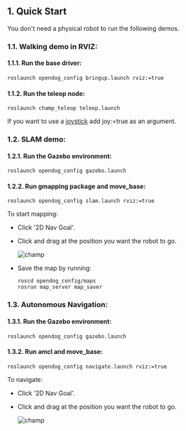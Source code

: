 
## 1. Quick Start

You don't need a physical robot to run the following demos. 

### 1.1. Walking demo in RVIZ:

#### 1.1.1. Run the base driver:

    roslaunch opendog_config bringup.launch rviz:=true

#### 1.1.2. Run the teleop node:

    roslaunch champ_teleop teleop.launch

If you want to use a [joystick](https://www.logitechg.com/en-hk/products/gamepads/f710-wireless-gamepad.html) add joy:=true as an argument.


### 1.2. SLAM demo:

#### 1.2.1. Run the Gazebo environment:

    roslaunch opendog_config gazebo.launch 

#### 1.2.2. Run gmapping package and move_base:

    roslaunch opendog_config slam.launch rviz:=true

To start mapping:

- Click '2D Nav Goal'.
- Click and drag at the position you want the robot to go.

   ![champ](https://raw.githubusercontent.com/chvmp/champ/master/docs/images/slam.gif)

- Save the map by running:

      roscd opendog_config/maps
      rosrun map_server map_saver

### 1.3. Autonomous Navigation:

#### 1.3.1. Run the Gazebo environment: 

    roslaunch opendog_config gazebo.launch 

#### 1.3.2. Run amcl and move_base:

    roslaunch opendog_config navigate.launch rviz:=true

To navigate:

- Click '2D Nav Goal'.
- Click and drag at the position you want the robot to go.

   ![champ](https://raw.githubusercontent.com/chvmp/champ/master/docs/images/navigation.gif)
